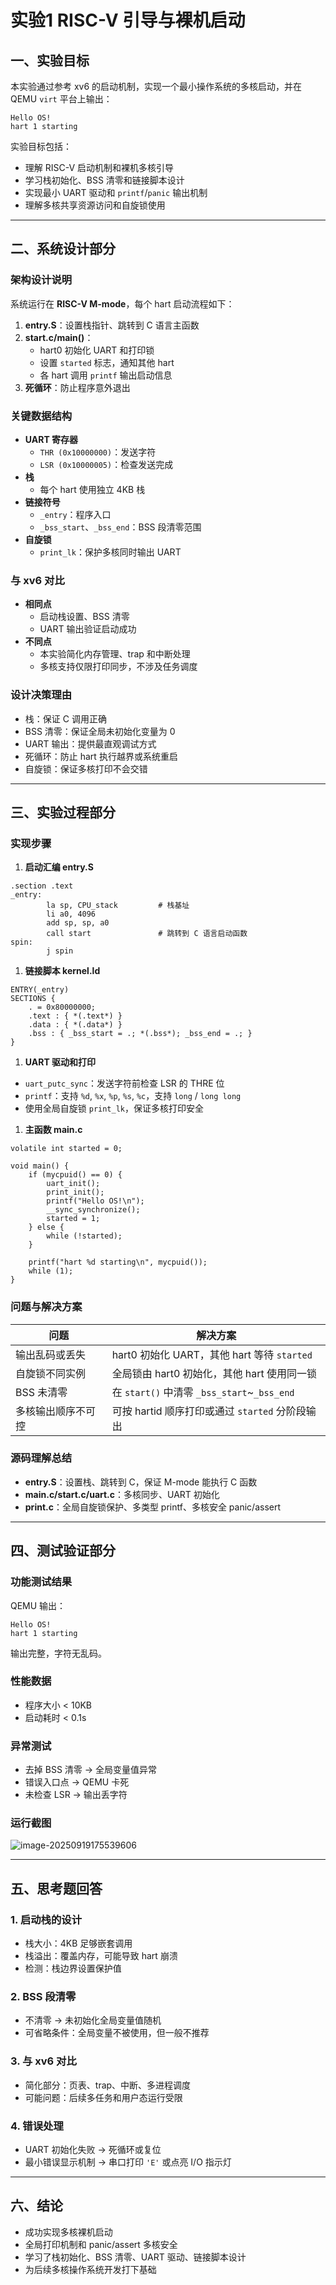 # 实验1 RISC-V 引导与裸机启动

## 一、实验目标

本实验通过参考 xv6 的启动机制，实现一个最小操作系统的多核启动，并在 QEMU `virt` 平台上输出：

```
Hello OS!
hart 1 starting
```

实验目标包括：

- 理解 RISC-V 启动机制和裸机多核引导
- 学习栈初始化、BSS 清零和链接脚本设计
- 实现最小 UART 驱动和 `printf`/`panic` 输出机制
- 理解多核共享资源访问和自旋锁使用

------

## 二、系统设计部分

### 架构设计说明

系统运行在 **RISC-V M-mode**，每个 hart 启动流程如下：

1. **entry.S**：设置栈指针、跳转到 C 语言主函数
2. **start.c/main()**：
   - hart0 初始化 UART 和打印锁
   - 设置 `started` 标志，通知其他 hart
   - 各 hart 调用 `printf` 输出启动信息
3. **死循环**：防止程序意外退出

### 关键数据结构

- **UART 寄存器**
  - `THR (0x10000000)`：发送字符
  - `LSR (0x10000005)`：检查发送完成
- **栈**
  - 每个 hart 使用独立 4KB 栈
- **链接符号**
  - `_entry`：程序入口
  - `_bss_start`、`_bss_end`：BSS 段清零范围
- **自旋锁**
  - `print_lk`：保护多核同时输出 UART

### 与 xv6 对比

- **相同点**
  - 启动栈设置、BSS 清零
  - UART 输出验证启动成功
- **不同点**
  - 本实验简化内存管理、trap 和中断处理
  - 多核支持仅限打印同步，不涉及任务调度

### 设计决策理由

- 栈：保证 C 调用正确
- BSS 清零：保证全局未初始化变量为 0
- UART 输出：提供最直观调试方式
- 死循环：防止 hart 执行越界或系统重启
- 自旋锁：保证多核打印不会交错

------

## 三、实验过程部分

### 实现步骤

1. **启动汇编 entry.S**

```
.section .text
_entry:
        la sp, CPU_stack         # 栈基址
        li a0, 4096
        add sp, sp, a0
        call start               # 跳转到 C 语言启动函数
spin:
        j spin
```

1. **链接脚本 kernel.ld**

```
ENTRY(_entry)
SECTIONS {
    . = 0x80000000;
    .text : { *(.text*) }
    .data : { *(.data*) }
    .bss : { _bss_start = .; *(.bss*); _bss_end = .; }
}
```

1. **UART 驱动和打印**

- `uart_putc_sync`：发送字符前检查 LSR 的 THRE 位
- `printf`：支持 `%d`, `%x`, `%p`, `%s`, `%c`，支持 `long` / `long long`
- 使用全局自旋锁 `print_lk`，保证多核打印安全

1. **主函数 main.c**

```
volatile int started = 0;

void main() {
    if (mycpuid() == 0) {
        uart_init();
        print_init();
        printf("Hello OS!\n");
        __sync_synchronize();
        started = 1;
    } else {
        while (!started);
    }

    printf("hart %d starting\n", mycpuid());
    while (1);
}
```

### 问题与解决方案

| 问题               | 解决方案                                        |
| ------------------ | ----------------------------------------------- |
| 输出乱码或丢失     | hart0 初始化 UART，其他 hart 等待 `started`     |
| 自旋锁不同实例     | 全局锁由 hart0 初始化，其他 hart 使用同一锁     |
| BSS 未清零         | 在 `start()` 中清零 `_bss_start`~`_bss_end`     |
| 多核输出顺序不可控 | 可按 hartid 顺序打印或通过 `started` 分阶段输出 |

### 源码理解总结

- **entry.S**：设置栈、跳转到 C，保证 M-mode 能执行 C 函数
- **main.c/start.c/uart.c**：多核同步、UART 初始化
- **print.c**：全局自旋锁保护、多类型 printf、多核安全 panic/assert

------

## 四、测试验证部分

### 功能测试结果

QEMU 输出：

```
Hello OS!
hart 1 starting
```

输出完整，字符无乱码。

### 性能数据

- 程序大小 < 10KB
- 启动耗时 < 0.1s

### 异常测试

- 去掉 BSS 清零 → 全局变量值异常
- 错误入口点 → QEMU 卡死
- 未检查 LSR → 输出丢字符

### 运行截图

![image-20250919175539606](C:\Users\34302\AppData\Roaming\Typora\typora-user-images\image-20250919175539606.png)

------

## 五、思考题回答

### 1. 启动栈的设计

- 栈大小：4KB 足够嵌套调用
- 栈溢出：覆盖内存，可能导致 hart 崩溃
- 检测：栈边界设置保护值

### 2. BSS 段清零

- 不清零 → 未初始化全局变量值随机
- 可省略条件：全局变量不被使用，但一般不推荐

### 3. 与 xv6 对比

- 简化部分：页表、trap、中断、多进程调度
- 可能问题：后续多任务和用户态运行受限

### 4. 错误处理

- UART 初始化失败 → 死循环或复位
- 最小错误显示机制 → 串口打印 `'E'` 或点亮 I/O 指示灯

------

## 六、结论

- 成功实现多核裸机启动
- 全局打印机制和 panic/assert 多核安全
- 学习了栈初始化、BSS 清零、UART 驱动、链接脚本设计
- 为后续多核操作系统开发打下基础